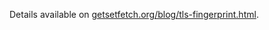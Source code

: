 Details available on [getsetfetch.org/blog/tls-fingerprint.html](https://getsetfetch.org/blog/tls-fingerprint.html).